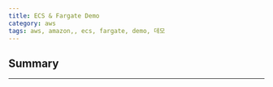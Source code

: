 ```yaml
---
title: ECS & Fargate Demo
category: aws
tags: aws, amazon,, ecs, fargate, demo, 데모
---
```

## Summary
---
